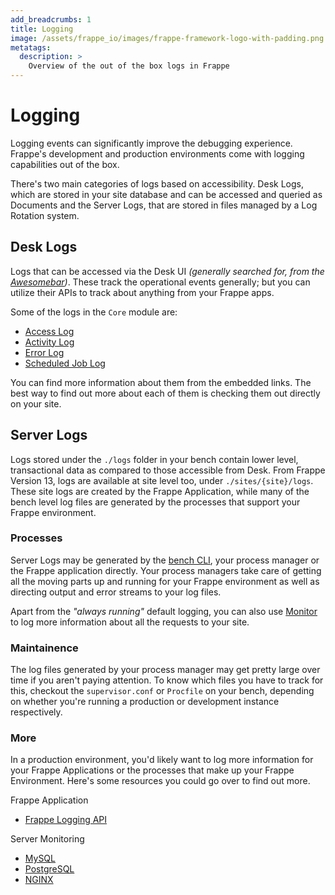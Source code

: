 ```yaml
---
add_breadcrumbs: 1
title: Logging
image: /assets/frappe_io/images/frappe-framework-logo-with-padding.png
metatags:
  description: >
    Overview of the out of the box logs in Frappe
---
```


# Logging

Logging events can significantly improve the debugging experience. Frappe's development and production environments come with logging capabilities out of the box.

There's two main categories of logs based on accessibility. Desk Logs, which are stored in your site database and can be accessed and queried as Documents and the Server Logs, that are stored in files managed by a Log Rotation system.


## Desk Logs

Logs that can be accessed via the Desk UI _(generally searched for, from the [Awesomebar](/docs/user/en/desk#awesomebar))_. These track the operational events generally; but you can utilize their APIs to track about anything from your Frappe apps.

Some of the logs in the `Core` module are:

- [Access Log](https://docs.erpnext.com/docs/user/manual/en/using-erpnext/access-log)
- [Activity Log](#activity-log)
- [Error Log](https://frappe.io/blog/development/better-error-logging-with-frappe)
- [Scheduled Job Log](#scheduled-job-log)


You can find more information about them from the embedded links. The best way to find out more about each of them is checking them out directly on your site.


## Server Logs

Logs stored under the `./logs` folder in your bench contain lower level, transactional data as compared to those accessible from Desk. From Frappe Version 13, logs are available at site level too, under `./sites/{site}/logs`. These site logs are created by the Frappe Application, while many of the bench level log files are generated by the processes that support your Frappe environment.

### Processes

Server Logs may be generated by the [bench CLI](/docs/user/en/tutorial/bench), your process manager or the Frappe application directly. Your process managers take care of getting all the moving parts up and running for your Frappe environment as well as directing output and error streams to your log files.

Apart from the *"always running"* default logging, you can also use [Monitor](/docs/user/en/debugging#monitoring) to log more information about all the requests to your site.


### Maintainence

The log files generated by your process manager may get pretty large over time if you aren't paying attention. To know which files you have to track for this, checkout the `supervisor.conf` or `Procfile` on your bench, depending on whether you're running a production or development instance respectively.


### More

In a production environment, you'd likely want to log more information for your Frappe Applications or the processes that make up your Frappe Environment. Here's some resources you could go over to find out more.

Frappe Application

- [Frappe Logging API](/docs/user/en/api/logging)

Server Monitoring

- [MySQL](https://dev.mysql.com/doc/refman/5.7/en/server-logs.html)
- [PostgreSQL](https://www.postgresql.org/docs/current/runtime-config-logging.html)
- [NGINX](https://docs.nginx.com/nginx/admin-guide/monitoring/logging/)
